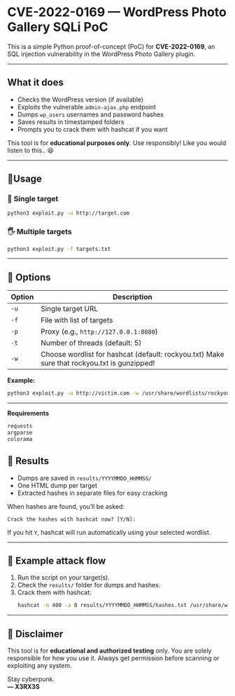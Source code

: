 # CVE-2022-0169 — WordPress Photo Gallery SQLi PoC

This is a simple Python proof-of-concept (PoC) for **CVE-2022-0169**, an SQL injection vulnerability in the WordPress Photo Gallery plugin.

---

## What it does

* Checks the WordPress version (if available)  
* Exploits the vulnerable `admin-ajax.php` endpoint  
* Dumps `wp_users` usernames and password hashes  
* Saves results in timestamped folders  
* Prompts you to crack them with hashcat if you want

This tool is for **educational purposes only**. Use responsibly! Like you would listen to this.. 😆

---

##  🤌Usage

### 🖕 **Single target**

```bash
python3 exploit.py -u http://target.com
```

### 🖐️ **Multiple targets**

```bash
python3 exploit.py -f targets.txt
```

---

## 🕺 Options

| Option     | Description                                      |
|------------|--------------------------------------------------|
| `-u`       | Single target URL                                |
| `-f`       | File with list of targets                        |
| `-p`       | Proxy (e.g., `http://127.0.0.1:8080`)            |
| `-t`       | Number of threads (default: 5)                   |
| `-w`       | Choose wordlist for hashcat (default: rockyou.txt) Make sure that rockyou.txt is gunzipped!|

**Example:**

```bash
python3 exploit.py -u http://victim.com -w /usr/share/wordlists/rockyou.txt
```

---

**Requirements**

```bash
requests
argparse
colorama
```

## 🦠 Results

- Dumps are saved in `results/YYYYMMDD_HHMMSS/`
- One HTML dump per target
- Extracted hashes in separate files for easy cracking

When hashes are found, you’ll be asked:
```
Crack the hashes with hashcat now? [Y/N]:
```
If you hit `Y`, hashcat will run automatically using your selected wordlist.

---

## 🔫 Example attack flow

1. Run the script on your target(s).  
2. Check the `results/` folder for dumps and hashes.  
3. Crack them with hashcat:
   ```bash
   hashcat -m 400 -a 0 results/YYYYMMDD_HHMMSS/hashes.txt /usr/share/wordlists/rockyou.txt
   ```

---

## 📢 Disclaimer

This tool is for **educational and authorized testing** only.
You are solely responsible for how you use it.
Always get permission before scanning or exploiting any system.

Stay cyberpunk.  
**— X3RX3S**
